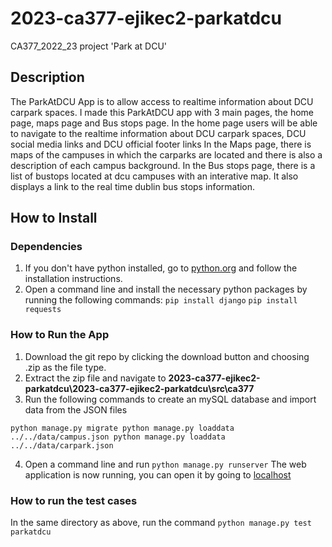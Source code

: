 # 2023-ca377-ejikec2-parkatdcu

CA377_2022_23 project 'Park at DCU'
## Description
The ParkAtDCU App is to allow access to realtime information about DCU carpark spaces.
I made this ParkAtDCU app with 3 main pages, the home page, maps page and Bus stops page.
In the home page users will be able to navigate to the realtime information about DCU carpark spaces, DCU social media links and DCU official footer links
In the Maps page, there is maps of the campuses in which the carparks are located and there is also a description of each campus background.
In the Bus stops page, there is a list of bustops located at dcu campuses with an interative map. It also displays a link to the real time dublin bus stops information.


## How to Install
### Dependencies
1. If you don't have python installed, go to [python.org](https://www.python.org/downloads/) and follow the installation instructions.
2. Open a command line and install the necessary python packages by running the following commands:
``pip install django``
``pip install requests``

### How to Run the App
1. Download the git repo by clicking the download button and choosing .zip as the file type.
2. Extract the zip file and navigate to **2023-ca377-ejikec2-parkatdcu\2023-ca377-ejikec2-parkatdcu\src\ca377**
3. Run the following commands to create an mySQL database and import data from the JSON files

<code>python manage.py migrate
python manage.py loaddata ../../data/campus.json
python manage.py loaddata ../../data/carpark.json
</code>

4. Open a command line and run ``python manage.py runserver``
The web application is now running, you can open it by going to  [localhost](127.0.0.1:8000)

### How to run the test cases
In the same directory as above, run the command ``python manage.py test parkatdcu``